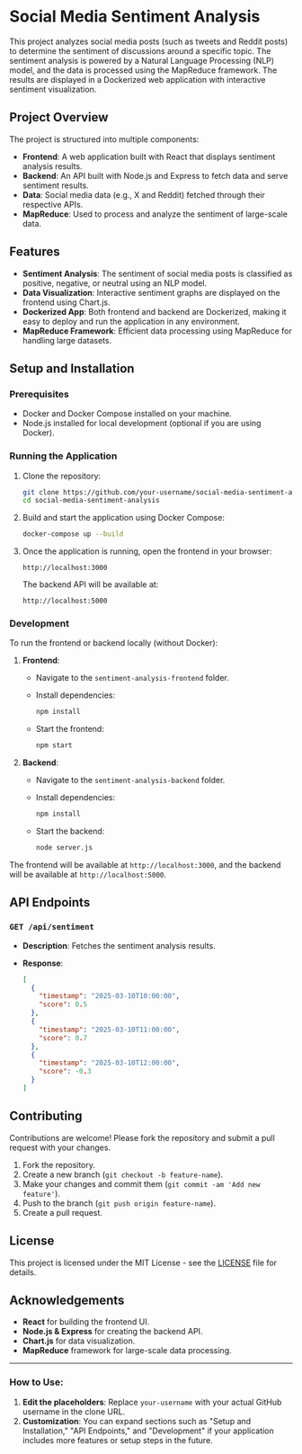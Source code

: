 # Social Media Sentiment Analysis

This project analyzes social media posts (such as tweets and Reddit posts) to determine the sentiment of discussions around a specific topic. The sentiment analysis is powered by a Natural Language Processing (NLP) model, and the data is processed using the MapReduce framework. The results are displayed in a Dockerized web application with interactive sentiment visualization.

## Project Overview

The project is structured into multiple components:

- **Frontend**: A web application built with React that displays sentiment analysis results.
- **Backend**: An API built with Node.js and Express to fetch data and serve sentiment results.
- **Data**: Social media data (e.g., X and Reddit) fetched through their respective APIs.
- **MapReduce**: Used to process and analyze the sentiment of large-scale data.


## Features

- **Sentiment Analysis**: The sentiment of social media posts is classified as positive, negative, or neutral using an NLP model.
- **Data Visualization**: Interactive sentiment graphs are displayed on the frontend using Chart.js.
- **Dockerized App**: Both frontend and backend are Dockerized, making it easy to deploy and run the application in any environment.
- **MapReduce Framework**: Efficient data processing using MapReduce for handling large datasets.

## Setup and Installation

### Prerequisites

- Docker and Docker Compose installed on your machine.
- Node.js installed for local development (optional if you are using Docker).

### Running the Application

1. Clone the repository:

   ```bash
   git clone https://github.com/your-username/social-media-sentiment-analysis.git
   cd social-media-sentiment-analysis
   ```

2. Build and start the application using Docker Compose:

   ```bash
   docker-compose up --build
   ```

3. Once the application is running, open the frontend in your browser:

   ```
   http://localhost:3000
   ```

   The backend API will be available at:

   ```
   http://localhost:5000
   ```

### Development

To run the frontend or backend locally (without Docker):

1. **Frontend**:
   - Navigate to the `sentiment-analysis-frontend` folder.
   - Install dependencies:

     ```bash
     npm install
     ```

   - Start the frontend:

     ```bash
     npm start
     ```

2. **Backend**:
   - Navigate to the `sentiment-analysis-backend` folder.
   - Install dependencies:

     ```bash
     npm install
     ```

   - Start the backend:

     ```bash
     node server.js
     ```

The frontend will be available at `http://localhost:3000`, and the backend will be available at `http://localhost:5000`.

## API Endpoints

### `GET /api/sentiment`

- **Description**: Fetches the sentiment analysis results.
- **Response**:

   ```json
   [
     {
       "timestamp": "2025-03-10T10:00:00",
       "score": 0.5
     },
     {
       "timestamp": "2025-03-10T11:00:00",
       "score": 0.7
     },
     {
       "timestamp": "2025-03-10T12:00:00",
       "score": -0.3
     }
   ]
   ```

## Contributing

Contributions are welcome! Please fork the repository and submit a pull request with your changes.

1. Fork the repository.
2. Create a new branch (`git checkout -b feature-name`).
3. Make your changes and commit them (`git commit -am 'Add new feature'`).
4. Push to the branch (`git push origin feature-name`).
5. Create a pull request.

## License

This project is licensed under the MIT License - see the [LICENSE](LICENSE) file for details.

## Acknowledgements

- **React** for building the frontend UI.
- **Node.js & Express** for creating the backend API.
- **Chart.js** for data visualization.
- **MapReduce** framework for large-scale data processing.

---

### How to Use:

1. **Edit the placeholders**: Replace `your-username` with your actual GitHub username in the clone URL.
2. **Customization**: You can expand sections such as "Setup and Installation," "API Endpoints," and "Development" if your application includes more features or setup steps in the future.
